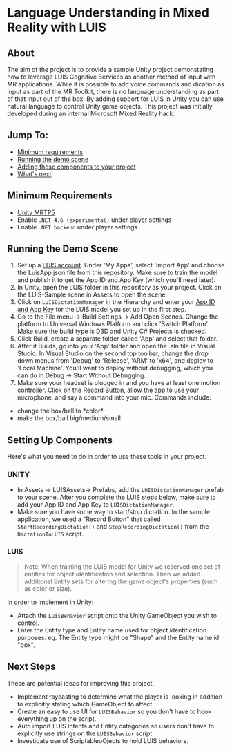 # Language Understanding in Mixed Reality with LUIS

## About 
The aim of the project is to provide a sample Unity project demonstating how to leverage LUIS Cognitive Services as another method of input with MR applications. While it is possible to add voice commands and dication as input as part of the MR Toolkit, there is no language understanding as part of that input out of the box. By adding support for LUIS in Unity you can use natural language to control Unity game objects. This project was initially developed during an internal Microsoft Mixed Reality hack.

## Jump To: 
- [Minimum requirements](#minimum-requirements)
- [Running the demo scene](#running-the-demo-scene)
- [Adding these components to your project](#setting-up-components)
- [What's next](#next-steps) 

## Minimum Requirements
- [Unity MRTP5](http://beta.unity3d.com/download/a07ad30bae31/download.html)
- Enable `.NET 4.6 (experimental)` under player settings
- Enable `.NET backend` under player settings

## Running the Demo Scene ##
1. Set up a [LUIS account](https://www.luis.ai/home). Under 'My Apps', select 'Import App' and choose the LuisApp.json file from this repository. Make sure to train the model and publish it to get the App ID and App Key (which you'll need later).  
2. In Unity, open the LUIS folder in this repository as your project. Click on the LUIS-Sample scene in Assets to open the scene. 
3. Click on `LUISDictationManager` in the Hierarchy and enter your [App ID and App Key](https://docs.microsoft.com/en-us/azure/cognitive-services/luis/manage-keys) for the LUIS model you set up in the first step. 
4. Go to the File menu -> Build Settings -> Add Open Scenes. Change the platform to Universal Windows Platform and click 'Switch Platform'. Make sure the build type is D3D and Unity C# Projects is checked. 
5. Click Build, create a separate folder called 'App' and select that folder. 
6. After it Builds, go into your 'App' folder and open the .sln file in Visual Studio. In Visual Studio on the second top toolbar, change the drop down menus from 'Debug' to 'Release', 'ARM' to 'x64', and deploy to 'Local Machine'. You'll want to deploy without debugging, which you can do in Debug -> Start Without Debugging. 
7. Make sure your headset is plugged in and you have at least one motion controller. Click on the Record Button, allow the app to use your microphone, and say a command into your mic. 
Commands include: 
- change the box/ball to \*color\*
- make the box/ball big/medium/small 


## Setting Up Components ##
Here's what you need to do in order to use these tools in your project. 
### UNITY ###
- In Assets -> LUISAssets-> Prefabs, add the `LUISDictationManager` prefab to your scene. After you complete the LUIS steps below, make sure to add your App ID and App Key to `LUISDictationManager`. 
- Make sure you have some way to start/stop dictation. In the sample application, we used a "Record Button" that called `StartRecordingDictation()` and `StopRecordingDictation()` from the `DictationToLUIS` script. 
### LUIS ###
> Note: When training the LUIS model for Unity we reserved one set of entities for object identification and selection. Then we added additional Entity sets for altering the game object's properties (such as color or size).

In order to implement in Unity:  
- Attach the `LuisBehavior` script onto the Unity GameObject you wish to control.
- Enter the Entity type and Entity name used for object identification purposes. eg. The Entity type might be "Shape" and the Entity name id "box".


## Next Steps ##
These are potential ideas for improving this project.  
- Implement raycasting to determine what the player is looking in addition to explicitly stating which GameObject to affect. 
- Create an easy to use UI for `LUISBehavior` so you don't have to hook everything up on the script.  
- Auto import LUIS Intents and Entity catagories so users don't have to explicitly use strings on the `LUISBehavior` script. 
- Investigate use of ScriptableoOjects to hold LUIS behaviors. 
